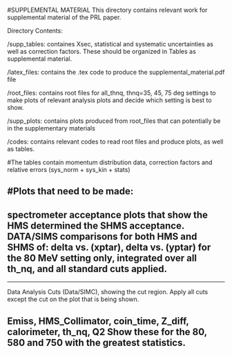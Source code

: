 #SUPPLEMENTAL MATERIAL
This directory contains relevant work for supplemental material of the PRL paper.

Directory Contents:

/supp_tables: containes Xsec, statistical and systematic uncertainties as
well as correction factors. These should be organized in Tables as supplemental
material.


/latex_files: contains the .tex code to produce the supplemental_material.pdf
file


/root_files: contains root files for all_thnq, thnq=35, 45, 75 deg settings
to make plots of relevant analysis plots and decide which setting is
best to show.

/supp_plots: contains plots produced from root_files that can potentially
be in the supplementary materials

/codes: contains relevant codes to read root files and produce plots,
as well as tables.


#The tables contain momentum distribution data, correction factors and
relative errors (sys_norm + sys_kin + stats)

#Plots that need to be made:
--------
spectrometer acceptance plots that show the HMS determined the SHMS acceptance.
DATA/SIMS comparisons for both HMS and SHMS of: delta vs. (xptar), delta vs. (yptar) for the 80 MeV setting only, integrated over all th_nq,
and all standard cuts applied.
--------

--------
Data Analysis Cuts (Data/SIMC), showing the cut region. Apply all cuts except the cut on the plot that is being shown. 

Emiss, HMS_Collimator, coin_time, Z_diff, calorimeter, th_nq, Q2
Show these for the 80, 580 and 750 with the greatest statistics.
-------
